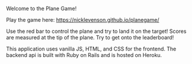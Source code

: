 Welcome to the Plane Game!

Play the game here: https://nicklevenson.github.io/planegame/

Use the red bar to control the plane and try to land it on the target! Scores are measured at the tip of the plane. Try to get onto the leaderboard!

This application uses vanilla JS, HTML, and CSS for the frontend. The backend api is built with Ruby on Rails and is hosted on Heroku.